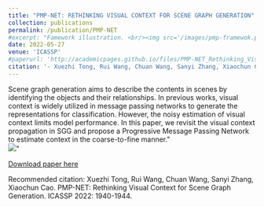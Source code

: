 ```yaml
---
title: "PMP-NET: RETHINKING VISUAL CONTEXT FOR SCENE GRAPH GENERATION"
collection: publications
permalink: /publication/PMP-NET
#excerpt: "Famework illustration. <br/><img src='/images/pmp-framewok.png'>"
date: 2022-05-27
venue: 'ICASSP'
#paperurl: 'http://academicpages.github.io/files/PMP-NET_Rethinking_Visual_Context_for_Scene_Graph_Generation.pdf'
citation: '- Xuezhi Tong, Rui Wang, Chuan Wang, Sanyi Zhang, Xiaochun Cao. PMP-NET: Rethinking Visual Context for Scene Graph Generation. ICASSP 2022: 1940-1944.'
---
```

Scene graph generation aims to describe the contents in scenes by identifying the objects and their relationships. In previous works, visual context is widely utilized in message passing networks to generate the representations for classification. However, the noisy estimation of visual context limits model performance. In this paper, we revisit the visual context propagation in SGG and propose a Progressive Message Passing Network to estimate context in the coarse-to-fine manner."<br/><img src='/images/pmp-framewok.png'>"

[Download paper here](http://academicpages.github.io/files/PMP-NET_Rethinking_Visual_Context_for_Scene_Graph_Generation.pdf)

Recommended citation: Xuezhi Tong, Rui Wang, Chuan Wang, Sanyi Zhang, Xiaochun Cao. PMP-NET: Rethinking Visual Context for Scene Graph Generation. ICASSP 2022: 1940-1944.
